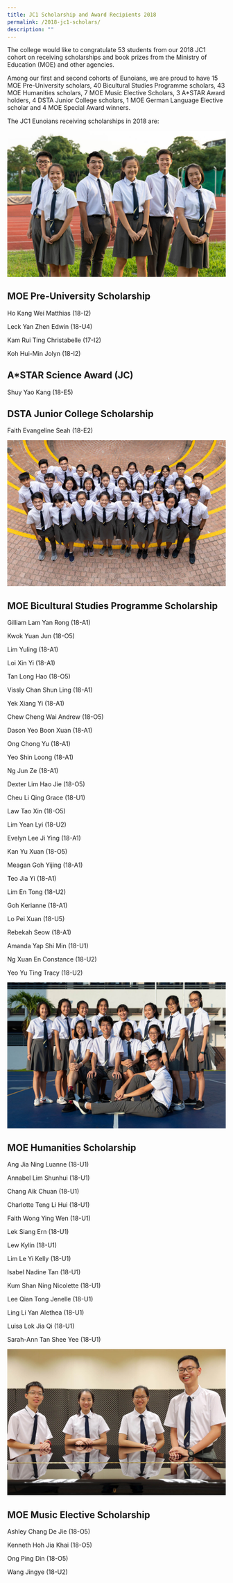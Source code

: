 ```yaml
---
title: JC1 Scholarship and Award Recipients 2018
permalink: /2018-jc1-scholars/
description: ""
---
```

The college would like to congratulate 53 students from our 2018 JC1 cohort on receiving scholarships and book prizes from the Ministry of Education (MOE) and other agencies.

Among our first and second cohorts of Eunoians, we are proud to have 15 MOE Pre-University scholars, 40 Bicultural Studies Programme scholars, 43 MOE Humanities scholars, 7 MOE Music Elective Scholars, 3 A\*STAR Award holders, 4 DSTA Junior College scholars, 1 MOE German Language Elective scholar and 4 MOE Special Award winners.

The JC1 Eunoians receiving scholarships in 2018 are:

![](/images/2018-Scholars_1a.jpg)


## MOE Pre-University Scholarship


Ho Kang Wei Matthias (18-I2)

Leck Yan Zhen Edwin (18-U4)

Kam Rui Ting Christabelle (17-I2)

Koh Hui-Min Jolyn (18-I2)

## A\*STAR Science Award (JC)


Shuy Yao Kang (18-E5)

## DSTA Junior College Scholarship


Faith Evangeline Seah (18-E2)

![](/images/2018-Scholars_3a.jpg)


## MOE Bicultural Studies Programme Scholarship

Gilliam Lam Yan Rong (18-A1)

Kwok Yuan Jun (18-O5)

Lim Yuling (18-A1)

Loi Xin Yi (18-A1)

Tan Long Hao (18-O5)

Vissly Chan Shun Ling (18-A1)

Yek Xiang Yi (18-A1)

Chew Cheng Wai Andrew (18-O5)

Dason Yeo Boon Xuan (18-A1)

Ong Chong Yu (18-A1)

Yeo Shin Loong (18-A1)

Ng Jun Ze (18-A1)

Dexter Lim Hao Jie (18-O5)

Cheu Li Qing Grace (18-U1)

Law Tao Xin (18-O5)

Lim Yean Lyi (18-U2)

Evelyn Lee Ji Ying (18-A1)

Kan Yu Xuan (18-O5)

Meagan Goh Yijing (18-A1)

Teo Jia Yi (18-A1)

Lim En Tong (18-U2)

Goh Kerianne (18-A1)

Lo Pei Xuan (18-U5)

Rebekah Seow (18-A1)

Amanda Yap Shi Min (18-U1)

Ng Xuan En Constance (18-U2)

Yeo Yu Ting Tracy (18-U2)

![](/images/2018-Scholars_2.jpg)

## MOE Humanities Scholarship

Ang Jia Ning Luanne (18-U1)

Annabel Lim Shunhui (18-U1)

Chang Aik Chuan (18-U1)

Charlotte Teng Li Hui (18-U1)

Faith Wong Ying Wen (18-U1)

Lek Siang Ern (18-U1)

Lew Kylin (18-U1)

Lim Le Yi Kelly (18-U1)

Isabel Nadine Tan (18-U1)

Kum Shan Ning Nicolette (18-U1)

Lee Qian Tong Jenelle (18-U1)

Ling Li Yan Alethea (18-U1)

Luisa Lok Jia Qi (18-U1)

Sarah-Ann Tan Shee Yee (18-U1)

![](/images/2018-Scholars_4.jpg)

## MOE Music Elective Scholarship

Ashley Chang De Jie (18-O5)  

Kenneth Hoh Jia Khai (18-O5)

Ong Ping Din (18-O5)

Wang Jingye (18-U2)